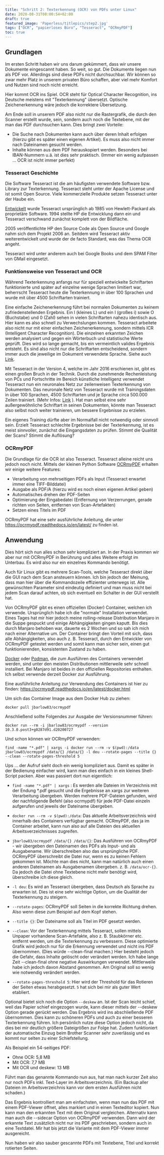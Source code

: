 ```yaml
---
title: "Schritt 2: Texterkennung (OCR) von PDFs unter Linux"
date: 2020-08-31T08:00:54+02:00
draft: true
featured_image: 'Paperless/titlepics/step2.jpg'
tags: ["OCR", "papierloses Büro", "Tesseract", "OCRmyPDF"]
toc: true
---
```

## Grundlagen

Im ersten Schritt haben wir uns darum gekümmert, dass wir unsere Dokumente eingescannt haben.
So weit, so gut. Die Dokumente liegen nun als PDF vor. Allerdings sind diese PDFs nicht durchsuchbar.
Wir können so zwar mehr Platz in unserem privaten Büro schaffen, aber viel mehr Komfort und Nutzen
sind noch nicht erreicht.

Hier kommt OCR ins Spiel. OCR steht für Optical Character Recognition, ins Deutsche meistens mit "Texterkennung"
übersetzt. Optische Zeichenerkennung wäre jedoch die korrektere Übersetzung. 

Am Ende soll in unserem PDF also nicht nur die Rastergrafik, die durch den Scanner erstellt wurde, sein, sondern
auch noch die Textebene, mit der man das PDF durchsuchen kann. Dies bringt zwei Vorteile:

* Die Suche nach Dokumenten kann auch über deren Inhalt erfolgen (hierzu gibt es später einen eigenen Artikel).
Es muss also nicht immer nach Dateinamen gesucht werden.
* Inhalte können aus dem PDF herauskopiert werden. Besonders bei IBAN-Nummern u.ä. ist dies sehr praktisch. 
(Immer ein wenig aufpassen ... OCR ist nicht immer perfekt)

### Tesseract Geschichte

Die Software Tesseract ist die am häufigsten verwendete Software bzw. Library zur Texterkennung. Tesseract
steht unter der Apache License und ist somit Open Source. Viele kommerzielle Produkte setzen Tesseract unter
der Haube ein.

[Entwickelt](https://github.com/tesseract-ocr/docs/blob/master/das_tutorial2016/1Intro-history.pdf) 
wurde Tesseract ursprünglich ab 1985 von Hewlett-Packard als proprietäre Software.
1994 stellte HP die Entwicklung dann ein und Tesseract verschwand zunächst komplett von der Bildfläche.

2005 veröffentlichte HP den Source Code als Open Source und Google nahm sich dem Projekt 2006 an.
Seitdem wird Tesseract aktiv weiterentwickelt und wurde der de facto Standard, was das Thema OCR angeht.

Tesseract wird unter anderem auch bei Google Books und dem SPAM Filter von GMail eingesetzt.

### Funktionsweise von Tesseract und OCR

Während Texterkennung anfangs nur für speziell entwickelte Schriftarten funktionierte und später
auf einzelne wenige Sprachen limitiert war, beherrscht Tesseract heute die Texterkennung in über 100
Sprachen und wurde mit über 4500 Schriftarten trainiert.

Eine einfache Zeichenerkennung führt bei normalen Dokumenten zu keinem zufriedenstellenden Ergebnis.
Ein l (kleines L) und ein I (großes i) sowie O (Buchstabe) und 0 (Zahl) sehen in vielen Schriftarten nahezu identisch
aus. Hier kann es also schnell zu Verwechslungen kommen. Tesseract arbeitete also nicht nur mit einer
einfachen Zeichenerkennung, sondern mittels ICR (Intelligent Character Recognition). Die einzelnen
erkannten Zeichen werden analysiert und gegen ein Wörterbuch und statistische Werte geprüft. Dies wird
so lange gemacht, bis ein vermeintlich valides Ergebnis entsteht. Es sind also nicht nur die
Schriftarten entscheidend, sondern immer auch die jeweilige im Dokument verwendete Sprache. Siehe auch
[Link](https://github.com/tesseract-ocr/docs/blob/master/das_tutorial2016/2ArchitectureAndDataStructures.pdf).

Mit Tesseract in der Version 4, welche im Jahr 2016 erschienen ist, gibt es einen großen Bruch in der Technik.
Durch die zunehmende Rechenleistung von PCs und Fortschritte im Bereich künstliche Intelligenz verwendet
Tesseract nun ein neuronales Netz zur zeilenweisen Texterkennung von Dokumenten. Das neuronale Netz von 
Tesseract wurde mit Trainingsdaten in über 100 Sprachen, 4500 Schriftarten und je Sprache
circa 500.000 Zeilen trainiert. (Mehr Infos: 
[Link](https://github.com/tesseract-ocr/docs/blob/master/das_tutorial2016/7Building%20a%20Multi-Lingual%20OCR%20Engine.pdf)
). Hat man selbst eine sehr außergewöhnliche Schriftart in seinen
Dokumenten, könnte man Tesseract also selbst noch weiter trainieren, um bessere Ergebnisse zu erzielen.

Ein eigenes Training dürfte aber im Normalfall nicht notwendig oder sinnvoll sein. Erzielt Tesseract
schlechte Ergebnisse bei der Texterkennung, ist es meist sinnvoller, zunächst die Eingangsdaten zu prüfen.
Stimmt die Qualität der Scans? Stimmt die Auflösung?

### OCRmyPDF

Die Grundlage für die OCR ist also Tesseract. Tesseract alleine reicht uns jedoch noch nicht.
Mittels der kleinen Python Software [OCRmyPDF](https://github.com/jbarlow83/OCRmyPDF) erhalten wir einige weitere Features:

* Verarbeitung von mehrseitigen PDFs als Input (Tesseract erwartet immer eine TIFF-Bilddatei)
* Ausgabe als PDF/A (hierzu wird es noch einen eigenen Artikel geben)
* Automatisches drehen der PDF-Seiten
* Optimierung der Eingabedatei (Entfernung von Verzerrungen, gerade richten von Seiten, entfernen von 
Scan-Artefakten)
* Setzen eines Titels im PDF

OCRmyPDF hat eine sehr ausführliche Anleitung, die unter <https://ocrmypdf.readthedocs.io/en/latest/>
zu finden ist.

## Anwendung

Dies hört sich nun alles schon sehr kompliziert an. In der Praxis kommen wir aber nur mit OCRmyPDF in
Berührung und alles Weitere erfolgt im Unterbau. Es wird also nur ein einzelnes Kommando
benötigt.

Auch für Linux gibt es mehrere Scan-Tools, welche Tesseract direkt über die GUI nach dem Scan ansteuern können.
Ich bin jedoch der Meinung, dass man hier über die Kommandozeile effizienter unterwegs ist. Alle gewünschten
Parameter sind eindeutig definiert und man muss nicht bei jedem Scan darauf achten, ob sich eventuell ein
Schalter in der GUI verstellt hat.

Von OCRmyPDF gibt es einen offiziellen (Docker) Container, welchen ich verwende. Ursprünglich habe ich die
"normale" Installation verwendet. Eines Tages hat mir hier jedoch meine rolling-release Distribution 
Manjaro in die Suppe gespuckt und einige Abhängigkeiten gingen kaputt. Bis dies durch 
Manjaro behoben war, dauerte es 2 Wochen und so sah
ich mich nach einer Alternative um. Der Container bringt den Vorteil mit sich, dass alle Abhängigkeiten,
also auch z. B. Tesseract, durch den Entwickler von OCRmyPDF getestet werden und somit kann man sicher sein,
einen gut funktionierenden, konsistenten Zustand zu haben.

[Docker](https://www.docker.com/) oder [Podman](https://podman.io/), die zum Ausführen des Containers 
verwendet werden, sind unter den meisten 
Distributionen mittlerweile sehr schnell installiert. Bei Manjaro ist beides in den offiziellen
Repositories enthalten. Ich selbst verwende derzeit Docker zur Ausführung.

Eine ausführliche Anleitung zur Verwendung des Containers ist hier zu finden: 
<https://ocrmypdf.readthedocs.io/en/latest/docker.html>

Um sich das Container Image aus dem Docker Hub zu ziehen:

    docker pull jbarlow83/ocrmypdf
    
Anschließend sollte Folgendes zur Ausgabe der Versionsnummer führen:

    docker run --rm -i jbarlow83/ocrmypdf --version
    10.3.0.post3+g0287d91.d20200727
    
Und schon können wir OCRmyPDF verwenden:

    find -name "*.pdf" | xargs -i docker run --rm -v $(pwd):/data jbarlow83/ocrmypdf /data/{} /data/{} -l deu --rotate-pages --title {} --clean --rotate-pages-threshold 5


Ups ... der Aufruf sieht doch ein wenig kompliziert aus. Damit es später in der Bedienung einfacher wird,
kann man dies einfach in ein kleines Shell-Script packen. Aber was passiert dort nun eigentlich:

* `find -name "*.pdf" | xargs` : Es werden alle Dateien im Verzeichnis mit der Endung *.pdf gesucht
und die Ergebnisse an xargs zur weiteren Verarbeitung übergeben. Werden mehrere PDF-Dateien gefunden,
wird der nachfolgende Befehl (also ocrmypdf) für jede PDF-Datei einzeln aufgerufen und jeweils der
Dateiname übergeben.

* `docker run --rm -v $(pwd):/data`: Das aktuelle Arbeitsverzeichnis wird innerhalb des Containers
verfügbar gemacht. OCRmyPDF, das ja im Container arbeitet, kann nun also auf alle Dateien des 
aktuellen Arbeitsverzeichnisses zugreifen.

* `jbarlow83/ocrmypdf /data/{} /data/{}`: Das Ausführen von OCRmyPDF - wir übergeben den Dateinamen
des PDFs als Input- und als Ausgabename. Wir überschreiben also das ursprüngliche PDF. OCRmyPDF
überschreibt die Datei nur, wenn es zu keinen Fehlern gekommen ist. Möchte man dies nicht, kann man
natürlich auch einen anderen Dateinamen als Ausgabenamen übergeben. z. B. `/data/ocr-{}`. Da jedoch
die Datei ohne Textebene nicht mehr benötigt wird, überschreibe ich diese gleich.

* `-l deu`: Es wird an Tesseract übergeben, dass Deutsch als Sprache zu erwarten ist.
Dies ist eine sehr wichtige Option, um die Qualität der Texterkennung zu steigern. 

* `--rotate-pages`: OCRmyPDF soll Seiten in die korrekte Richtung drehen. Also wenn diese zum Beispiel
auf dem Kopf stehen.

* `--title {}`: Der Dateiname soll als Titel im PDF gesetzt werden.

* `--clean`: Vor der Texterkennung mittels Tesseract, sollen mittels Unpaper vorhandene Scan-Artefakte,
also z. B. Staubkörner etc. entfernt werden, um die Texterkennung zu verbessern. Diese optimierte
Grafik wird jedoch nur für die Erkennung verwendet und nicht ins PDF übernommen. (Dies würde --clean-final machen.)
Hier besteht jedoch die Gefahr, dass Inhalte gelöscht oder verändert werden. Ich habe lange Zeit --clean-final
ohne negative Auswirkungen verwendet. Mittlerweile habe ich jedoch davon Abstand genommen. Am Original
soll so wenig wie notwendig verändert werden.

* `--rotate-pages-threshold 5`: Hier wird der Threshold für das Rotieren der Seiten etwas herabgesetzt.
`5` hat sich bei mir als guter Wert etabliert.

Optional bietet sich noch die Option `--deskew` an. Ist der Scan leicht schief, weil das Papier
schief eingezogen wurde, kann dieser mittels der --deskew Option gerade gerückt werden. Das Ergebnis
wird ins abschließende PDF übernommen. Dies kann zu schöneren PDFs und auch zu einer besseren Texterkennung
führen. Ich persönlich nutze diese Option jedoch nicht, da dies bei mir deutlich größere Dateigrößen
zur Folge hat. Zudem funktioniert der automatische Einzug beim Brother Scanner sehr zuverlässig und
es kommt nur selten zu einer Schiefstellung.

Als Beispiel ein 54-seitiges PDF:

* Ohne OCR: 5,8 MB
* Mit OCR: 7,7 MB
* Mit OCR und deskew: 13 MB

Führt man das genannte Kommando nun aus, hat man nach kurzer Zeit also nur noch PDFs inkl. Text-Layer
im Arbeitsverzeichnis. (Ein Backup aller Dateien im Arbeitsverzeichnis kann vor dem ersten Ausführen
nicht schaden.)

Das Ergebnis kontrolliert man am einfachsten, wenn man nun das PDF mit einem PDF-Viewer öffnet, alles markiert
und in einen Texteditor kopiert. Nun kann man den erkannten Text mit dem Original vergleichen.
Alternativ kann man auch die --sidecar Option von OCRmyPDF verwenden. Dann wird der erkannte Text
zusätzlich nicht nur ins PDF geschrieben, sondern auch in eine Textdatei. Mir hat bis jetzt die Variante
mit dem PDF-Viewer immer ausgereicht.

Nun haben wir also sauber gescannte PDFs mit Textebene, Titel und korrekt rotierten Seiten.